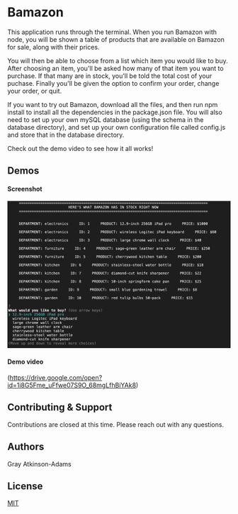 # Bamazon

This application runs through the terminal. When you run Bamazon with node, you will be shown a table of products that are available on Bamazon for sale, along with their prices.

You will then be able to choose from a list which item you would like to buy. After choosing an item, you'll be asked how many of that item you want to purchase. If that many are in stock, you'll be told the total cost of your puchase. Finally you'll be given the option to confirm your order, change your order, or quit. 

If you want to try out Bamazon, download all the files, and then run npm install to install all the dependencies in the package.json file. You will also need to set up your own mySQL database (using the schema in the database directory), and set up your own configuration file called config.js and store that in the database directory. 

Check out the demo video to see how it all works!


## Demos

#### Screenshot

![Screenshot](./assets/bamazon-screenshot.png)

#### Demo video

(https://drive.google.com/open?id=1i8G5Fme_uFfwe07S9O_68mgLfhBiYAk8)


## Contributing & Support

Contributions are closed at this time. Please reach out with any questions.


## Authors

Gray Atkinson-Adams


## License

[MIT](https://choosealicense.com/licenses/mit/)